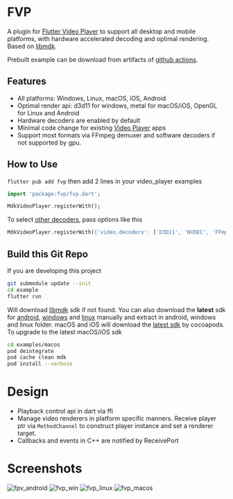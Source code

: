 # FVP

A plugin for [Flutter Video Player](https://pub.dev/packages/video_player) to support all desktop and mobile platforms, with hardware accelerated decoding and optimal rendering. Based on [libmdk](https://github.com/wang-bin/mdk-sdk).

Prebuilt example can be download from artifacts of [github actions](https://github.com/wang-bin/fvp/actions).

## Features
- All platforms: Windows, Linux, macOS, iOS, Android
- Optimal render api: d3d11 for windows, metal for macOS/iOS, OpenGL for Linux and Android
- Hardware decoders are enabled by default
- Minimal code change for existing [Video Player](https://pub.dev/packages/video_player) apps
- Support most formats via FFmpeg demuxer and software decoders if not supported by gpu.

## How to Use

`flutter pub add fvp` then add 2 lines in your video_player examples

```dart
import 'package:fvp/fvp.dart';

MdkVideoPlayer.registerWith();
```

To select [other decoders](https://github.com/wang-bin/mdk-sdk/wiki/Decoders), pass options like this
```dart
MdkVideoPlayer.registerWith({'video.decoders': ['D3D11', 'NVDEC', 'FFmpeg']}); // windows
```

## Build this Git Repo

If you are developing this project

```bash
git submodule update --init
cd example
flutter run
```

Will download [libmdk](https://github.com/wang-bin/mdk-sdk) sdk if not found. You can also download the **latest** sdk for [android](https://sourceforge.net/projects/mdk-sdk/files/nightly/mdk-sdk-android.7z), [windows](https://sourceforge.net/projects/mdk-sdk/files/nightly/mdk-sdk-windows-desktop-vs2022.7z/download) and [linux](https://sourceforge.net/projects/mdk-sdk/files/nightly/mdk-sdk-linux.tar.xz) manually and extract in android, windows and linux folder. macOS and iOS will download the [latest sdk](https://sourceforge.net/projects/mdk-sdk/files/nightly/mdk-sdk-apple.zip/download) by cocoapods. To upgrade to the latest macOS/iOS sdk

```bash
cd examples/macos
pod deintegrate
pod cache clean mdk
pod install --verbose
```

# Design
- Playback control api in dart via ffi
- Manage video renderers in platform specific manners. Receive player ptr via `MethodChannel` to construct player instance and set a renderer target.
- Callbacks and events in C++ are notified by ReceivePort

# Screenshots
![fpv_android](https://github.com/wang-bin/fvp/assets/785206/40f458e5-d7ca-4513-b709-b056deaaf421)
![fvp_win](https://github.com/wang-bin/fvp/assets/785206/920bdd51-6947-4a00-87b4-9c1a21a68d51)
![fvp_linux](https://github.com/wang-bin/fvp/assets/785206/ce2ad50b-2ead-43bb-bf25-6e2575c5ebe1)
![fvp_macos](https://github.com/wang-bin/fvp/assets/785206/71de39a4-c5f0-4c8f-9920-d7dfc6cd0d9a)